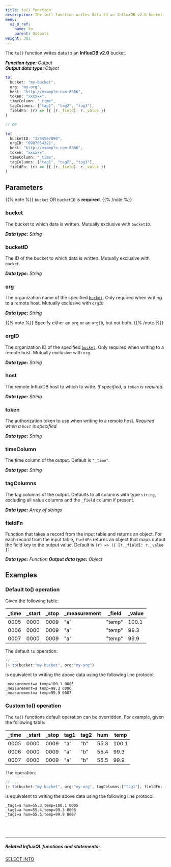 ```yaml
---
title: to() function
description: The to() function writes data to an InfluxDB v2.0 bucket.
menu:
  v2_0_ref:
    name: to
    parent: Outputs
weight: 301
---
```


The `to()` function writes data to an **InfluxDB v2.0** bucket.

_**Function type:** Output_  
_**Output data type:** Object_

```js
to(
  bucket: "my-bucket",
  org: "my-org",
  host: "http://example.com:8086",
  token: "xxxxxx",
  timeColumn: "_time",
  tagColumns: ["tag1", "tag2", "tag3"],
  fieldFn: (r) => ({ [r._field]: r._value })
)

// OR

to(
  bucketID: "1234567890",
  orgID: "0987654321",
  host: "http://example.com:8086",
  token: "xxxxxx",
  timeColumn: "_time",
  tagColumns: ["tag1", "tag2", "tag3"],
  fieldFn: (r) => ({ [r._field]: r._value })
)
```

## Parameters
{{% note %}}
`bucket` OR `bucketID` is **required**.
{{% /note %}}

### bucket
The bucket to which data is written. Mutually exclusive with `bucketID`.

_**Data type:** String_

### bucketID
The ID of the bucket to which data is written. Mutually exclusive with `bucket`.

_**Data type:** String_

### org
The organization name of the specified [`bucket`](#bucket).
Only required when writing to a remote host.
Mutually exclusive with `orgID`

_**Data type:** String_

{{% note %}}
Specify either an `org` or an `orgID`, but not both.
{{% /note %}}

### orgID
The organization ID of the specified [`bucket`](#bucket).
Only required when writing to a remote host.
Mutually exclusive with `org`.

_**Data type:** String_

### host
The remote InfluxDB host to which to write.
_If specified, a `token` is required._

_**Data type:** String_

### token
The authorization token to use when writing to a remote host.
_Required when a `host` is specified._

_**Data type:** String_

### timeColumn
The time column of the output.
Default is `"_time"`.

_**Data type:** String_

### tagColumns
The tag columns of the output.
Defaults to all columns with type `string`, excluding all value columns and the `_field` column if present.

_**Data type:** Array of strings_

### fieldFn
Function that takes a record from the input table and returns an object.
For each record from the input table, `fieldFn` returns an object that maps output the field key to the output value.
Default is `(r) => ({ [r._field]: r._value })`

_**Data type:** Function_
_**Output data type:** Object_

## Examples

### Default to() operation
Given the following table:

| _time | _start | _stop | _measurement | _field | _value |
| ----- | ------ | ----- | ------------ | ------ | ------ |
| 0005  | 0000   | 0009  | "a"          | "temp" | 100.1  |
| 0006  | 0000   | 0009  | "a"          | "temp" | 99.3   |
| 0007  | 0000   | 0009  | "a"          | "temp" | 99.9   |

The default `to` operation:

```js
// ...
|> to(bucket:"my-bucket", org:"my-org")
```

is equivalent to writing the above data using the following line protocol:

```
_measurement=a temp=100.1 0005
_measurement=a temp=99.3 0006
_measurement=a temp=99.9 0007
```

### Custom to() operation
The `to()` functions default operation can be overridden. For example, given the following table:

| _time | _start | _stop | tag1 | tag2 | hum  | temp  |
| ----- | ------ | ----- | ---- | ---- | ---- | ----- |
| 0005  | 0000   | 0009  | "a"  | "b"  | 55.3 | 100.1 |
| 0006  | 0000   | 0009  | "a"  | "b"  | 55.4 | 99.3  |
| 0007  | 0000   | 0009  | "a"  | "b"  | 55.5 | 99.9  |

The operation:

```js
// ...
|> to(bucket:"my-bucket", org:"my-org", tagColumns:["tag1"], fieldFn: (r) => return {"hum": r.hum, "temp": r.temp})
```

is equivalent to writing the above data using the following line protocol:

```
_tag1=a hum=55.3,temp=100.1 0005
_tag1=a hum=55.4,temp=99.3 0006
_tag1=a hum=55.5,temp=99.9 0007
```

<hr style="margin-top:4rem"/>

##### Related InfluxQL functions and statements:
[SELECT INTO](https://docs.influxdata.com/influxdb/latest/query_language/data_exploration/#the-into-clause)
